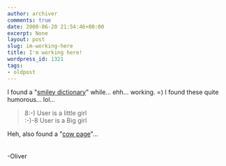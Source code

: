 ```yaml
---
author: archiver
comments: true
date: 2000-06-20 21:54:46+00:00
excerpt: None
layout: post
slug: im-working-here
title: I'm working here!
wordpress_id: 1321
tags:
- oldpost
---
```


I found a "<a href=http://www.timefold.com/stdmsgs/humor/smileys.txt target='new'>smiley dictionary</a>" while... ehh... working. =)  I found these quite humorous... lol...<blockquote>8:-)  User is a little girl<br />:-)-8 User is a Big girl</blockquote>Heh, also found a "<a href=http://www.timefold.com/stdmsgs/humor/cows.txt target='new'>cow page</a>"...<br /><br /><br />-Oliver